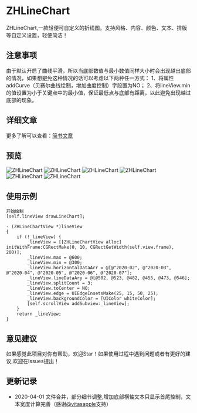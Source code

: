 # ZHLineChart
ZHLineChart,一款轻便可自定义的折线图。支持风格、内容、颜色、文本、排版等自定义设置，轻便简洁！
## 注意事项
由于默认开启了曲线平滑，所以当底部数值与最小数值同样大小时会出现越出底部的情况，如果想避免这种情况的话可以考虑以下两种任一方式：
1、将属性addCurve（贝赛尔曲线绘制，增加曲度控制）字段置为NO；
2、将lineView.min的值设置为小于关键点中的最小值，保证最低点与底部有距离，以此避免出现越过底部的现象。
## 详细文章
更多了解可以查看：[简书文章](https://www.jianshu.com/p/ceda837000f5)

## 预览
![ZHLineChart](/image/line1.png)
![ZHLineChart](/image/line2.png)
![ZHLineChart](/image/line3.png)
![ZHLineChart](/image/line4.png)
![ZHLineChart](/image/line5.png)
![ZHLineChart](/image/line6.png)
## 使用示例
```
开始绘制
[self.lineView drawLineChart];
```
```
- (ZHLineChartView *)lineView
{
    if (!_lineView) {
        _lineView = [[ZHLineChartView alloc] initWithFrame:CGRectMake(0, 10, CGRectGetWidth(self.view.frame), 200)];
        _lineView.max = @600;
        _lineView.min = @300;
        _lineView.horizontalDataArr = @[@"2020-02", @"2020-03", @"2020-04", @"2020-05", @"2020-06", @"2020-07"];
        _lineView.lineDataAry = @[@502, @523, @482, @455, @473, @546];
        _lineView.splitCount = 3;
        _lineView.toCenter = NO;
        _lineView.edge = UIEdgeInsetsMake(25, 15, 50, 25);
        _lineView.backgroundColor = [UIColor whiteColor];
        [self.scrollView addSubview:_lineView];
    }
    return _lineView;
}
```
## 意见建议
如果感觉此项目对你有帮助，欢迎Star！如果使用过程中遇到问题或者有更好的建议,欢迎在Issues提出！
## 更新记录
* 2020-04-01  文件合并，部分细节调整,增加底部横轴文本只显示首尾控制，文本宽度计算完善（感谢[@vitasapple](https://github.com/vitasapple)支持）

